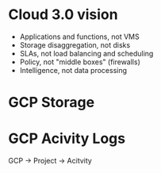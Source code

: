 # Cloud 3.0 vision
- Applications and functions, not VMS 
- Storage disaggregation, not disks 
- SLAs, not load balancing and scheduling 
- Policy, not "middle boxes" (firewalls) 
- Intelligence, not data processing 
  
# GCP Storage
# GCP Acivity Logs
GCP -> Project -> Acitvity